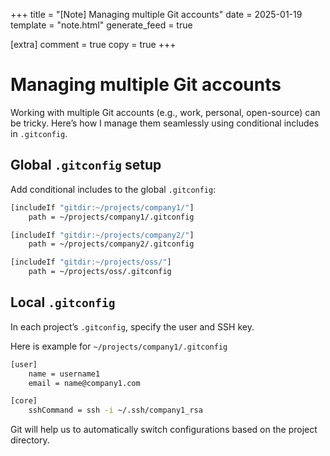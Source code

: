 +++
title = "[Note] Managing multiple Git accounts"
date = 2025-01-19
template = "note.html"
generate_feed = true

[extra]
comment = true
copy = true
+++

# Managing multiple Git accounts

Working with multiple Git accounts (e.g., work, personal, open-source) can be tricky. Here’s how I manage them seamlessly using conditional includes in `.gitconfig`.

## Global `.gitconfig` setup

Add conditional includes to the global `.gitconfig`:

```bash
[includeIf "gitdir:~/projects/company1/"]
    path = ~/projects/company1/.gitconfig

[includeIf "gitdir:~/projects/company2/"]
    path = ~/projects/company2/.gitconfig

[includeIf "gitdir:~/projects/oss/"]
    path = ~/projects/oss/.gitconfig
```

## Local `.gitconfig`

In each project’s `.gitconfig`, specify the user and SSH key.

Here is example for `~/projects/company1/.gitconfig`

```bash
[user]
    name = username1
    email = name@company1.com

[core]
    sshCommand = ssh -i ~/.ssh/company1_rsa
```

Git will help us to automatically switch configurations based on the project directory.
